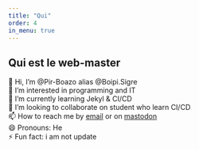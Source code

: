 ```yaml
---
title: "Qui"
order: 4
in_menu: true
---
```


## Qui est le web-master

👋 Hi, I’m @Pir-Boazo alias @Boipi.Sigre   
👀 I’m interested in programming and IT  
🌱 I’m currently learning Jekyl & CI/CD  
💞️ I’m looking to collaborate on student who learn CI/CD  
📫 How to reach me by [email](mailto:boipi.sigre@protonmail.com) or on [mastodon](https://sorcie.re/users/pirboazo)  
😄 Pronouns: He  
⚡ Fun fact: i am not update
